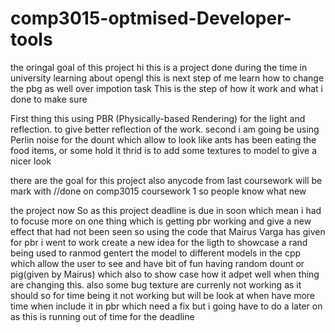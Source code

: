 # comp3015-optmised-Developer-tools
the oringal goal of this project 
hi this is a project done during the time in university learning about opengl this is next step of me learn how to change the pbg as well over impotion task
This is the step of how it work and what i done to make sure 

First thing this using PBR (Physically-based Rendering) for the light and reflection. to give better reflection of the work.
second i am going be using Perlin noise for the dount which allow to look like ants has been eating the food items, or some hold it
thrid is to add some textures to model to give a nicer look

there are the goal for this project
also anycode from last coursework will be mark with //done on comp3015 coursework 1 so people know what new

the project now
So as this project deadline is due in soon which mean  i had to focuse more on one thing which is getting pbr working and give a new effect that had not been seen 
so using the code that Mairus Varga has given for pbr i went to work create a new idea for the ligth to showcase a rand being used to ranmod gentert the model to different models in the cpp which allow the user to see and have bit of fun having random dount or pig(given by Mairus)  which also to show case how it adpet well when thing are changing this.
also some bug texture are currenly not working as it should so for time being it not working but will be look at when have more time when include it in pbr which need a fix but i going have to do a later on as this is running out of time for the deadline
